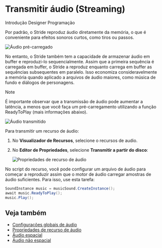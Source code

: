 # Transmitir áudio (Streaming)

<span class="badge text-bg-primary">Introdução</span>
<span class="badge text-bg-success">Designer</span>
<span class="badge text-bg-success">Programação</span>

Por padrão, o Stride reproduz áudio diretamente da memória,  o que é conveniente para efeitos sonoros curtos, como tiros ou passos.

![Áudio pré-carregado](media/audio-index-non-streamed-audio.png)

No entanto, o Stride também tem a capacidade de armazenar áudio em buffer e reproduzi-lo sequencialmente. Assim que a primeira sequência é carregada em buffer, o Stride a reproduz enquanto carrega em buffer as sequências subsequentes em paralelo. Isso economiza consideravelmente a memória quando aplicado a arquivos de áudio maiores, como música de fundo e diálogos de personagens.

> [!Note]
> É importante observar que a transmissão de áudio pode aumentar a latência, a menos que você faça um pré-carregamento utilizando a função ReadyToPlay (mais informações abaixo).

![Áudio transmitido](media/audio-index-streamed-audio.png)

Para transmitir um recurso de áudio:

1. No **Visualizador de Recursos**, selecione o recursos de audio.

2. No **Editor de Propriedades**, selecione **Transmitir a partir do disco**:

   ![Propriedades de recurso de áudio](media/audio-asset-properties-property-grid.png)

No script do recurso, você pode configurar um arquivo de áudio para começar a reproduzir assim que o motor de áudio carregar amostras de áudio suficientes. Para isso, use esta tarefa:

```cs
SoundInstance music = musicSound.CreateInstance();
await music.ReadyToPlay();
music.Play();
```

## Veja também
* [Configurações globais de áudio](global-audio-settings.md)
* [Propriedades de recurso de áudio](audio-asset-properties.md)
* [Áudio espacial](spatialized-audio.md)
* [Áudio não espacial](non-spatialized-audio.md)
